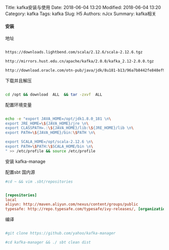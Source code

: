 Title: kafka安装与使用
Date: 2018-06-04 13:20
Modified: 2018-06-04 13:20
Category: kafka
Tags: kafka
Slug: H5
Authors: nJcx
Summary: kafka相关

#### 安装

地址 

```bash

https://downloads.lightbend.com/scala/2.12.6/scala-2.12.6.tgz

http://mirrors.hust.edu.cn/apache/kafka/2.0.0/kafka_2.12-2.0.0.tgz

http://download.oracle.com/otn-pub/java/jdk/8u181-b13/96a7b8442fe848ef90c96a2fad6ed6d1/jdk-8u181-linux-x64.tar.gz

```

下载并且解压


```bash

cd /opt && download  ALL  && tar -zxvf  ALL

```

配置环境变量

```bash

echo -e "export JAVA_HOME=/opt/jdk1.8.0_181 \n\
export JRE_HOME=\${JAVA_HOME}/jre \n\
export CLASSPATH=.:\${JAVA_HOME}/lib:\${JRE_HOME}/lib \n\
export PATH=\${JAVA_HOME}/bin:\$PATH \n\

export SCALA_HOME=/opt/scala-2.12.6 \n\
export PATH=\$PATH:\$SCALA_HOME/bin \n\
" >> /etc/profile && source /etc/profile

```



安装 kafka-manage

配置sbt 国内源

```bash 
#cd ~ && vim .sbt/repositories

```

```ini

[repositories]
local
aliyun: http://maven.aliyun.com/nexus/content/groups/public
typesafe: http://repo.typesafe.com/typesafe/ivy-releases/, [organization]/[module]/(scala_[scalaVersion]/)(sbt_[sbtVersion]/)[revision]/[type]s/[artifact](-[classifier]).[ext], bootOnly

```
编译

```bash

#git clone https://github.com/yahoo/kafka-manager

#cd kafka-manager && ./ sbt clean dist

```

